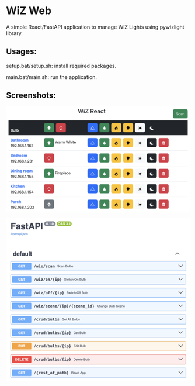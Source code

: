 # WiZ Web

A simple React/FastAPI application to manage WiZ Lights using pywizlight library.

## Usages:

setup.bat/setup.sh: install required packages.

main.bat/main.sh: run the application.

## Screenshots:

![Screenshot](WiZ_React.png?raw=true "Frontend")

![Screenshot](WiZ_FastAPI.png?raw=true "Backend")
